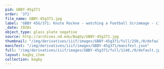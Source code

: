 ```yaml
---
pid: GBBY-45g371
order: '371'
file_name: GBBY-45g371.jpg
label: 'GBBY 45G/371: Knute Rockne - watching a Football Scrimmage - c1920s'
_date: 1920s
object_type: glass plate negative
source: http://archives.nd.edu/Bagby/GBBY-45g371.jpg
thumbnail: "/img/derivatives/iiif/images/GBBY-45g371/full/250,/0/default.jpg"
manifest: "/img/derivatives/iiif/images/GBBY-45g371/manifest.json"
full: "/img/derivatives/iiif/images/GBBY-45g371/full/1140,/0/default.jpg"
layout: bagby_item
collection: bagby
---
```

